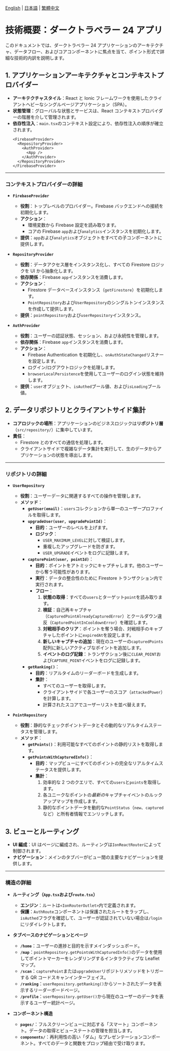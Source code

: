 [English](TECHNICAL_OVERVIEW.md) | [日本語](TECHNICAL_OVERVIEW.ja.md) | [繁體中文](TECHNICAL_OVERVIEW.zh-Hant.md)

# 技術概要：ダークトラベラー 24 アプリ

このドキュメントでは、ダークトラベラー 24 アプリケーションのアーキテクチャ、データフロー、およびコアコンポーネントに焦点を当て、ポイント形式で詳細な技術的内訳を説明します。

## 1. アプリケーションアーキテクチャとコンテキストプロバイダー

- **アーキテクチャスタイル**：React と Ionic フレームワークを使用したクライアントヘビーなシングルページアプリケーション（SPA）。
- **状態管理**：グローバルな状態とサービスは、React コンテキストプロバイダーの階層を介して管理されます。
- **依存性注入**：`main.tsx`のコンテキスト設定により、依存性注入の順序が確立されます。
  ```
  <FirebaseProvider>
    <RepositoryProvider>
      <AuthProvider>
        <App />
      </AuthProvider>
    </RepositoryProvider>
  </FirebaseProvider>
  ```

---

### コンテキストプロバイダーの詳細

- **`FirebaseProvider`**

  - **役割**：トップレベルのプロバイダー。Firebase バックエンドへの接続を初期化します。
  - **アクション**：
    - 環境変数から Firebase 設定を読み取ります。
    - コアの Firebase `app`および`analytics`インスタンスを初期化します。
  - **提供**：`app`および`analytics`オブジェクトをすべての子コンポーネントに提供します。

- **`RepositoryProvider`**

  - **役割**：データアクセス層をインスタンス化し、すべての Firestore ロジックを UI から抽象化します。
  - **依存関係**：Firebase `app`インスタンスを消費します。
  - **アクション**：
    - Firestore データベースインスタンス（`getFirestore`）を初期化します。
    - `PointRepository`および`UserRepository`のシングルトンインスタンスを作成して提供します。
  - **提供**：`pointRepository`および`userRepository`インスタンス。

- **`AuthProvider`**
  - **役割**：ユーザーの認証状態、セッション、および永続性を管理します。
  - **依存関係**：Firebase `app`インスタンスを消費します。
  - **アクション**：
    - Firebase Authentication を初期化し、`onAuthStateChanged`リスナーを設定します。
    - ログイン/ログアウトロジックを処理します。
    - `browserLocalPersistence`を使用してユーザーのログイン状態を維持します。
  - **提供**：`user`オブジェクト、`isAuthed`ブール値、および`isLoading`ブール値。

## 2. データリポジトリとクライアントサイド集計

- **コアロジックの場所**：アプリケーションのビジネスロジックは**リポジトリ層**（`src/repository/`）に集中しています。
- **責任**：
  - Firestore とのすべての通信を処理します。
  - クライアントサイドで複雑なデータ集計を実行して、生のデータからアプリケーションの状態を導出します。

---

### リポジトリの詳細

- **`UserRepository`**

  - **役割**：ユーザーデータに関連するすべての操作を管理します。
  - **メソッド**：
    - **`getUser(email)`**：`users`コレクションから単一のユーザープロファイルを取得します。
    - **`upgradeUser(user, upgradePointId)`**：
      - **目的**：ユーザーのレベルを上げます。
      - **ロジック**：
        - `USER_MAXIMUM_LEVEL`に対して検証します。
        - 重複したアップグレードを防ぎます。
        - `USER_UPGRADE`イベントをログに記録します。
    - **`capturePoint(user, pointId)`**：
      - **目的**：ポイントをアトミックにキャプチャします。他のユーザーから奪う可能性があります。
      - **実行**：データの整合性のために Firestore トランザクション内で実行されます。
      - **フロー**：
        1.  **状態の取得**：すべての`users`とターゲット`point`を読み取ります。
        2.  **検証**：自己再キャプチャ（`CapturedPointAlreadyCapturedError`）とクールダウン違反（`CapturedPointInCooldownError`）を確認します。
        3.  **対戦相手のクリア**：ポイントを奪う場合、対戦相手のキャプチャしたポイントに`expiredAt`を設定します。
        4.  **新しいキャプチャの追加**：現在のユーザーの`capturedPoints`配列に新しいアクティブなポイントを追加します。
        5.  **イベントのログ記録**：トランザクション後に`CLEAR_POINT`および`CAPTURE_POINT`イベントをログに記録します。
    - **`getRanking()`**：
      - **目的**：リアルタイムのリーダーボードを生成します。
      - **集計**：
        - すべてのユーザーを取得します。
        - クライアントサイドで各ユーザーのスコア（`attackedPower`）を計算します。
        - 計算されたスコアでユーザーリストを並べ替えます。

- **`PointRepository`**
  - **役割**：静的なチェックポイントデータとその動的なリアルタイムステータスを管理します。
  - **メソッド**：
    - **`getPoints()`**：利用可能なすべてのポイントの静的リストを取得します。
    - **`getPointsWithCapturedInfo()`**：
      - **目的**：マップビューにすべてのポイントの完全なリアルタイムステータスを提供します。
      - **集計**：
        1.  効率的な 2 つのクエリで、すべての`users`と`points`を取得します。
        2.  各ユニークなポイントの*最新の*キャプチャイベントのルックアップマップを作成します。
        3.  静的なポイントデータを動的な`PointStatus`（`new`、`captured`など）と所有者情報でエンリッチします。

## 3. ビューとルーティング

- **UI 編成**：UI はページに編成され、ルーティングは`IonReactRouter`によって制御されます。
- **ナビゲーション**：メインのタブバーがビュー間の主要なナビゲーションを提供します。

---

### 構造の詳細

- **ルーティング（`App.tsx`および`route.tsx`）**

  - **エンジン**：ルートは`<IonRouterOutlet>`内で定義されます。
  - **保護**：`AuthRoute`コンポーネントは保護されたルートをラップし、`isAuthed`フラグを確認して、ユーザーが認証されていない場合は`/login`にリダイレクトします。

- **タブベースのナビゲーションとページ**

  - **`/home`**：ユーザーの進捗と目的を示すメインダッシュボード。
  - **`/map`**：`pointRepository.getPointsWithCapturedInfo()`のデータを使用してポイントマーカーをレンダリングするインタラクティブな Leaflet マップ。
  - **`/scan`**：`capturePoint`または`upgradeUser`リポジトリメソッドをトリガーする QR コードスキャンインターフェイス。
  - **`/ranking`**：`userRepository.getRanking()`からソートされたデータを表示するリーダーボードページ。
  - **`/profile`**：`userRepository.getUser()`から現在のユーザーのデータを表示するユーザー統計ページ。

- **コンポーネント構造**
  - **`pages/`**：フルスクリーンビューに対応する「スマート」コンポーネント。データの取得とビューステートの管理を担当します。
  - **`components/`**：再利用性の高い「ダム」なプレゼンテーションコンポーネント。すべてのデータと関数をプロップ経由で受け取ります。
